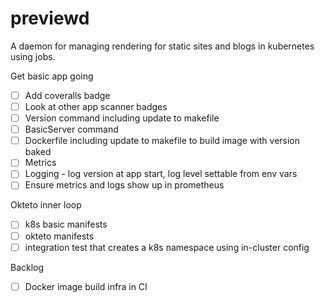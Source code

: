 # previewd

A daemon for managing rendering for static sites and blogs in kubernetes using jobs.

Get basic app going

- [ ] Add coveralls badge
- [ ] Look at other app scanner badges
- [ ] Version command including update to makefile
- [ ] BasicServer command
- [ ] Dockerfile including update to makefile to build image with version baked
- [ ] Metrics
- [ ] Logging - log version at app start, log level settable from env vars
- [ ] Ensure metrics and logs show up in prometheus

Okteto inner loop

- [ ] k8s basic manifests
- [ ] okteto manifests
- [ ] integration test that creates a k8s namespace using in-cluster config

Backlog

- [ ] Docker image build infra in CI
